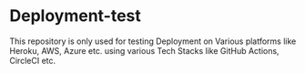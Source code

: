 # Deployment-test
This repository is only used for testing Deployment on Various platforms like Heroku, AWS, Azure etc. using various Tech Stacks like GitHub Actions, CircleCI etc.


